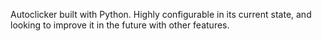 Autoclicker built with Python. Highly configurable in its current state, and looking to improve it in the future with other features. 
